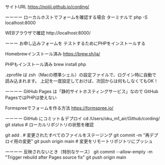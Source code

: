 サイトURL
https://noiiii.github.io/cording/

ーーーー
ローカルホストでフォームを確認する場合
ターミナルで
php -S localhost:8000

WEBブラウザで確認
http://localhost:8000/

ーーー
お申し込みフォームを
テストするためにPHPをインストールする

Homebrewインストール済み
https://brew.sh/ja/

PHPもインストール済み
brew install php

.zprofile は zsh（Macの標準シェル）の設定ファイルで、ログイン時に自動で読み込まれます。
上記を一度設定しておけば、次回からは何もしなくてもOK！

ーーーー
GitHub Pages は「静的サイトホスティングサービス」なので
GitHub PagesではPHPは使えない

Formspreeでフォームを作る方法
https://formspree.io/

ーーーー
GitHub にコミット＆デプロイ
cd /Users/oku_m1_air/Github/cording/
git status # ローカルリポジトリの状態を確認

git add . # 変更されたすべてのファイルをステージング
git commit -m "再デプロイ用の変更"
git push origin main # 変更をリモートリポジトリにプッシュ

ーーーー
反映されないとき（特別なケース）
git commit --allow-empty -m "Trigger rebuild after Pages source fix"
git push origin main


